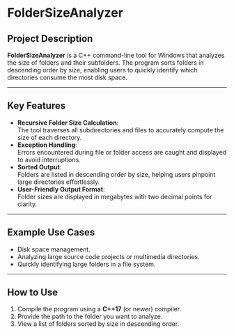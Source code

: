 # FolderSizeAnalyzer

## Project Description
**FolderSizeAnalyzer** is a C++ command-line tool for Windows that analyzes the size of folders and their subfolders. The program sorts folders in descending order by size, enabling users to quickly identify which directories consume the most disk space.

---

## Key Features
- **Recursive Folder Size Calculation**:  
  The tool traverses all subdirectories and files to accurately compute the size of each directory.  
- **Exception Handling**:  
  Errors encountered during file or folder access are caught and displayed to avoid interruptions.  
- **Sorted Output**:  
  Folders are listed in descending order by size, helping users pinpoint large directories effortlessly.  
- **User-Friendly Output Format**:  
  Folder sizes are displayed in megabytes with two decimal points for clarity.  

---

## Example Use Cases
- Disk space management.  
- Analyzing large source code projects or multimedia directories.  
- Quickly identifying large folders in a file system.  

---

## How to Use
1. Compile the program using a **C++17** (or newer) compiler.  
2. Provide the path to the folder you want to analyze.  
3. View a list of folders sorted by size in descending order.  
